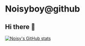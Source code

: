 # Noisyboy@github
## Hi there 👋
[![Noisy's GitHub stats](https://github-readme-stats.vercel.app/api?username=noisyboy&show_icons=true&theme=tokyonight)](https://github.com/noisyboy/)
